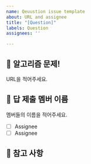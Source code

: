 ```yaml
---
name: Qeuustion issue template
about: URL and assignee
title: "[Question]"
labels: Question
assignees: ''

---
```


## 🔨 알고리즘 문제!
URL을 적어주세요.

## 🧩 답 제출 멤버 이름
멤버들의 이름을 적어주세요.
- [ ] Assignee
- [ ] Assignee

## 📖 참고 사항
